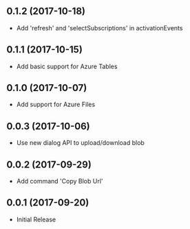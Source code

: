 ## 0.1.2 (2017-10-18)
* Add 'refresh' and 'selectSubscriptions' in activationEvents

## 0.1.1 (2017-10-15)
* Add basic support for Azure Tables

## 0.1.0 (2017-10-07)
* Add support for Azure Files

## 0.0.3 (2017-10-06)
* Use new dialog API to upload/download blob

## 0.0.2 (2017-09-29)
* Add command 'Copy Blob Url'

## 0.0.1 (2017-09-20)
* Initial Release